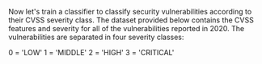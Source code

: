 Now let's train a classifier to classify security vulnerabilities according to their CVSS severity class. The dataset provided below contains the CVSS features and severity for all of the vulnerabilities reported in 2020. The vulnerabilities are separated in four severity classes:

0 = 'LOW'
1 = 'MIDDLE'
2 = 'HIGH'
3 = 'CRITICAL'
